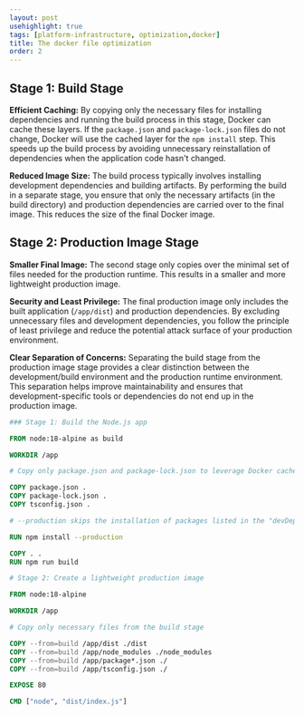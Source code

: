 ```yaml
---
layout: post
usehighlight: true
tags: [platform-infrastructure, optimization,docker]
title: The docker file optimization
order: 2
---
```

## Stage 1: Build Stage

**Efficient Caching:** By copying only the necessary files for installing dependencies and running the build process in this stage, Docker can cache these layers. If the `package.json` and `package-lock.json` files do not change, Docker will use the cached layer for the `npm install` step. This speeds up the build process by avoiding unnecessary reinstallation of dependencies when the application code hasn't changed.

**Reduced Image Size:** The build process typically involves installing development dependencies and building artifacts. By performing the build in a separate stage, you ensure that only the necessary artifacts (in the build directory) and production dependencies are carried over to the final image. This reduces the size of the final Docker image.

## Stage 2: Production Image Stage

**Smaller Final Image:** The second stage only copies over the minimal set of files needed for the production runtime. This results in a smaller and more lightweight production image.

**Security and Least Privilege:** The final production image only includes the built application (`/app/dist`) and production dependencies. By excluding unnecessary files and development dependencies, you follow the principle of least privilege and reduce the potential attack surface of your production environment.

**Clear Separation of Concerns:** Separating the build stage from the production image stage provides a clear distinction between the development/build environment and the production runtime environment. This separation helps improve maintainability and ensures that development-specific tools or dependencies do not end up in the production image.

```dockerfile
### Stage 1: Build the Node.js app

FROM node:18-alpine as build

WORKDIR /app

# Copy only package.json and package-lock.json to leverage Docker cache

COPY package.json .
COPY package-lock.json .
COPY tsconfig.json .

# --production skips the installation of packages listed in the "devDependencies" section of your package.json.

RUN npm install --production

COPY . .
RUN npm run build

# Stage 2: Create a lightweight production image

FROM node:18-alpine

WORKDIR /app

# Copy only necessary files from the build stage

COPY --from=build /app/dist ./dist
COPY --from=build /app/node_modules ./node_modules
COPY --from=build /app/package*.json ./
COPY --from=build /app/tsconfig.json ./

EXPOSE 80

CMD ["node", "dist/index.js"]
``````